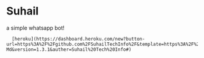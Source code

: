# Suhail
a simple whatsapp bot!

      [heroku](https://dashboard.heroku.com/new?button-url=https%3A%2F%2Fgithub.com%2FSuhailTechInfo%2F&template=https%3A%2F%2Fgithub.com/ahsanbasharat4385/Suhail-Md&version=1.3.1&auther=Suhail%20Tech%20Info#)

